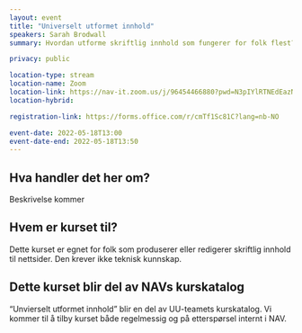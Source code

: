 ```yaml
---
layout: event
title: "Universelt utformet innhold"
speakers: Sarah Brodwall
summary: Hvordan utforme skriftlig innhold som fungerer for folk flest? Kurset blir del av NAVs interne kurskatalog.

privacy: public

location-type: stream
location-name: Zoom
location-link: https://nav-it.zoom.us/j/96454466880?pwd=N3pIYlRTNEdEazNpVkg5bk1tb2Q1dz09
location-hybrid:

registration-link: https://forms.office.com/r/cmTf1Sc81C?lang=nb-NO

event-date: 2022-05-18T13:00
event-date-end: 2022-05-18T13:50
---
```

## Hva handler det her om?
Beskrivelse kommer

## Hvem er kurset til?
Dette kurset er egnet for folk som produserer eller redigerer skriftlig innhold til nettsider.  Den krever ikke teknisk kunnskap.

## Dette kurset blir del av NAVs kurskatalog
“Unvierselt utformet innhold” blir en del av UU-teamets kurskatalog. Vi kommer til å tilby kurset både regelmessig og på etterspørsel internt i NAV. 
